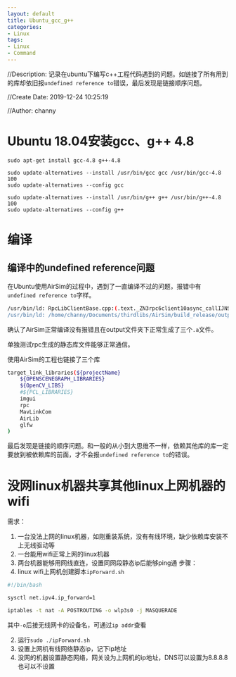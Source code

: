 ```yaml
---
layout: default
title: Ubuntu_gcc_g++
categories:
- Linux
tags:
- Linux
- Command
---
```

//Description: 记录在ubuntu下编写c++工程代码遇到的问题。如链接了所有用到的库却依旧报`undefined reference to`错误，最后发现是链接顺序问题。

//Create Date: 2019-12-24 10:25:19

//Author: channy

# Ubuntu 18.04安装gcc、g++ 4.8
```
sudo apt-get install gcc-4.8 g++-4.8

sudo update-alternatives --install /usr/bin/gcc gcc /usr/bin/gcc-4.8 100
sudo update-alternatives --config gcc

sudo update-alternatives --install /usr/bin/g++ g++ /usr/bin/g++-4.8 100
sudo update-alternatives --config g++
```

# 编译
## 编译中的undefined reference问题

在Ubuntu使用AirSim的过程中，遇到了一直编译不过的问题，报错中有`undefined reference to`字样。
```sh
/usr/bin/ld: RpcLibClientBase.cpp:(.text._ZN3rpc6client10async_callIJNSt7__cxx1112basic_stringIcSt11char_traitsIcESaIcEEES7_fS7_bEEESt6futureIN14clmdep_msgpack2v113object_handleEERKS7_DpT_[_ZN3rpc6client10async_callIJNSt7__cxx1112basic_stringIcSt11char_traitsIcESaIcEEES7_fS7_bEEESt6futureIN14clmdep_msgpack2v113object_handleEERKS7_DpT_]+0x1b1): undefined reference to `rpc::client::post(std::shared_ptr<clmdep_msgpack::v1::sbuffer>, int, std::__cxx11::basic_string<char, std::char_traits<char>, std::allocator<char> > const&, std::shared_ptr<std::promise<clmdep_msgpack::v1::object_handle> >)'
/usr/bin/ld: /home/channy/Documents/thirdlibs/AirSim/build_release/output/lib/libAirLib.a(RpcLibClientBase.cpp.o): in function `std::future<clmdep_msgpack::v1::object_handle> rpc::client::async_call<msr::airlib_rpclib::RpcLibAdaptorsBase::Vector3r, int, int, int, float, std::__cxx11::basic_string<char, std::char_traits<char>, std::allocator<char> > >(std::__cxx11::basic_string<char, std::char_traits<char>, std::allocator<char> > const&, msr::airlib_rpclib::RpcLibAdaptorsBase::Vector3r, int, int, int, float, std::__cxx11::basic_string<char, std::char_traits<char>, std::allocator<char> >)':
```

确认了AirSim正常编译没有报错且在output文件夹下正常生成了三个`.a`文件。

单独测试rpc生成的静态库文件能够正常通信。

使用AirSim的工程也链接了三个库
```sh
target_link_libraries(${projectName} 
    ${OPENSCENEGRAPH_LIBRARIES}
    ${OpenCV_LIBS}
    #${PCL_LIBRARIES}
    imgui
    rpc
    MavLinkCom
    AirLib
    glfw
)
```

最后发现是链接的顺序问题。和一般的从小到大思维不一样，依赖其他库的库一定要放到被依赖库的前面，才不会报`undefined reference to`的错误。

# 没网linux机器共享其他linux上网机器的wifi
需求：
1. 一台没法上网的linux机器，如刚重装系统，没有有线环境，缺少依赖库安装不上无线驱动等
2. 一台能用wifi正常上网的linux机器
3. 两台机器能够用网线直连，设置同网段静态ip后能够ping通
步骤：
1. linux wifi上网机创建脚本`ipForward.sh`
```sh
#!/bin/bash

sysctl net.ipv4.ip_forward=1

iptables -t nat -A POSTROUTING -o wlp3s0 -j MASQUERADE
```

其中`-o`后接无线网卡的设备名，可通过`ip addr`查看

2. 运行`sudo ./ipForward.sh`
3. 设置上网机有线网络静态ip，记下ip地址
4. 没网的机器设置静态网络，网关设为上网机的ip地址，DNS可以设置为8.8.8.8也可以不设置
